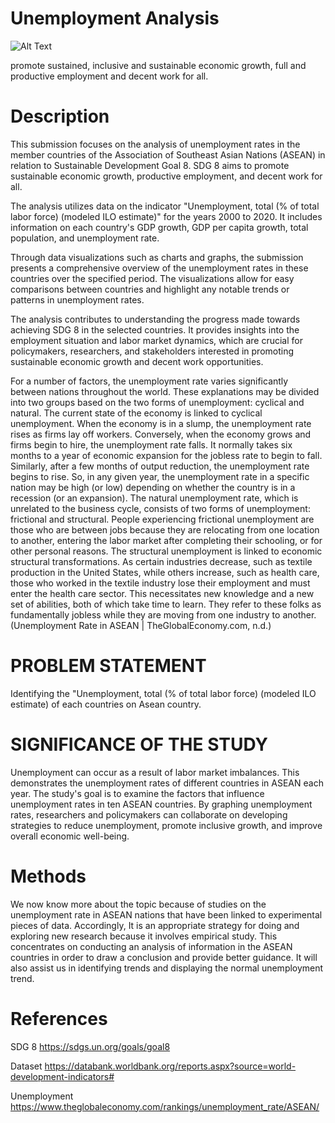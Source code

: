 # Unemployment Analysis

![Alt Text](https://i0.wp.com/blog.brightcities.city/wp-content/uploads/2020/05/ODS8.jpg?resize=900%2C551&ssl=1)

promote sustained, inclusive and sustainable economic growth, full and productive employment and decent work for all.

# Description

This submission focuses on the analysis of unemployment rates in the member countries of the Association of Southeast Asian Nations (ASEAN) in relation to Sustainable Development Goal 8. SDG 8 aims to promote sustainable economic growth, productive employment, and decent work for all.

The analysis utilizes data on the indicator "Unemployment, total (% of total labor force) (modeled ILO estimate)" for the years 2000 to 2020. It includes information on each country's GDP growth, GDP per capita growth, total population, and unemployment rate.

Through data visualizations such as charts and graphs, the submission presents a comprehensive overview of the unemployment rates in these countries over the specified period. The visualizations allow for easy comparisons between countries and highlight any notable trends or patterns in unemployment rates.

The analysis contributes to understanding the progress made towards achieving SDG 8 in the selected countries. It provides insights into the employment situation and labor market dynamics, which are crucial for policymakers, researchers, and stakeholders interested in promoting sustainable economic growth and decent work opportunities.

For a number of factors, the unemployment rate varies significantly between nations throughout the world. These explanations may be divided into two groups based on the two forms of unemployment: cyclical and natural. The current state of the economy is linked to cyclical unemployment. When the economy is in a slump, the unemployment rate rises as firms lay off workers. Conversely, when the economy grows and firms begin to hire, the unemployment rate falls. It normally takes six months to a year of economic expansion for the jobless rate to begin to fall. Similarly, after a few months of output reduction, the unemployment rate begins to rise. So, in any given year, the unemployment rate in a specific nation may be high (or low) depending on whether the country is in a recession (or an expansion). The natural unemployment rate, which is unrelated to the business cycle, consists of two forms of unemployment: frictional and structural. People experiencing frictional unemployment are those who are between jobs because they are relocating from one location to another, entering the labor market after completing their schooling, or for other personal reasons. The structural unemployment is linked to economic structural transformations. As certain industries decrease, such as textile production in the United States, while others increase, such as health care, those who worked in the textile industry lose their employment and must enter the health care sector. This necessitates new knowledge and a new set of abilities, both of which take time to learn. They refer to these folks as fundamentally jobless while they are moving from one industry to another.(Unemployment Rate in ASEAN | TheGlobalEconomy.com, n.d.)

# PROBLEM STATEMENT
	
Identifying the "Unemployment, total (% of total labor force) (modeled ILO estimate) of each countries on Asean country. 

# SIGNIFICANCE OF THE STUDY 
Unemployment can occur as a result of labor market imbalances. This demonstrates the unemployment rates of different countries in ASEAN each year. The study's goal is to examine the factors that influence unemployment rates in ten ASEAN countries. By graphing unemployment rates, researchers and policymakers can collaborate on developing strategies to reduce unemployment, promote inclusive growth, and improve overall economic well-being.

# Methods

We now know more about the topic because of studies on the unemployment rate in ASEAN nations that have been linked to experimental pieces of data. Accordingly,
It is an appropriate strategy for doing and exploring new research because it involves empirical study. This concentrates on conducting an analysis of information in the ASEAN countries in order to draw a conclusion and provide better guidance. It will also assist us in identifying trends and displaying the normal unemployment trend.

# References 

SDG 8
https://sdgs.un.org/goals/goal8

Dataset
https://databank.worldbank.org/reports.aspx?source=world-development-indicators#

Unemployment 
https://www.theglobaleconomy.com/rankings/unemployment_rate/ASEAN/
